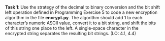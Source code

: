 **Task 1**:  Use the strategy of the decimal to binary conversion and the bit shift left operation defined in Programming Exercise 5 to code a new encryption algorithm in the file **encrypt.py**. The algorithm should add 1 to each character’s numeric ASCII value, convert it to a bit string, and shift the bits of this string one place to the left. A single-space character in the encrypted string separates the resulting bit strings. (LO: 4.1, 4.4)